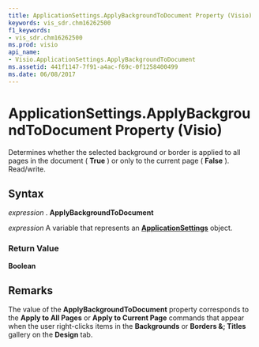 ```yaml
---
title: ApplicationSettings.ApplyBackgroundToDocument Property (Visio)
keywords: vis_sdr.chm16262500
f1_keywords:
- vis_sdr.chm16262500
ms.prod: visio
api_name:
- Visio.ApplicationSettings.ApplyBackgroundToDocument
ms.assetid: 441f1147-7f91-a4ac-f69c-0f1258400499
ms.date: 06/08/2017
---
```



# ApplicationSettings.ApplyBackgroundToDocument Property (Visio)

Determines whether the selected background or border is applied to all pages in the document ( **True** ) or only to the current page ( **False** ). Read/write.


## Syntax

 _expression_ . **ApplyBackgroundToDocument**

 _expression_ A variable that represents an **[ApplicationSettings](applicationsettings-object-visio.md)** object.


### Return Value

 **Boolean**


## Remarks

The value of the **ApplyBackgroundToDocument** property corresponds to the **Apply to All Pages** or **Apply to Current Page** commands that appear when the user right-clicks items in the **Backgrounds** or **Borders &; Titles** gallery on the **Design** tab.


